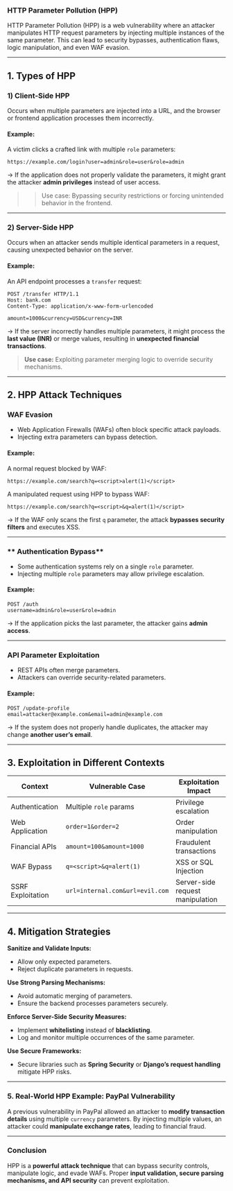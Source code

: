 ### HTTP Parameter Pollution (HPP)
HTTP Parameter Pollution (HPP) is a web vulnerability where an attacker manipulates HTTP request parameters by injecting multiple instances of the same parameter. This can lead to security bypasses, authentication flaws, logic manipulation, and even WAF evasion.  

---

## 1. Types of HPP  

### 1️) Client-Side HPP  
Occurs when multiple parameters are injected into a URL, and the browser or frontend application processes them incorrectly.  

#### Example:  
A victim clicks a crafted link with multiple `role` parameters:  
```
https://example.com/login?user=admin&role=user&role=admin
```
-> If the application does not properly validate the parameters, it might grant the attacker **admin privileges** instead of user access.  

 >> Use case: Bypassing security restrictions or forcing unintended behavior in the frontend.

---

### **2️) Server-Side HPP**  
Occurs when an attacker sends multiple identical parameters in a request, causing unexpected behavior on the server.  

#### **Example:**  
An API endpoint processes a `transfer` request:  
```
POST /transfer HTTP/1.1  
Host: bank.com  
Content-Type: application/x-www-form-urlencoded  

amount=1000&currency=USD&currency=INR
```
-> If the server incorrectly handles multiple parameters, it might process the **last value (INR)** or merge values, resulting in **unexpected financial transactions**.  

 >**Use case:** Exploiting parameter merging logic to override security mechanisms.

---

## **2. HPP Attack Techniques**  

### WAF Evasion
- Web Application Firewalls (WAFs) often block specific attack payloads.
- Injecting extra parameters can bypass detection.  

#### **Example:**  
A normal request blocked by WAF:
```
https://example.com/search?q=<script>alert(1)</script>
```
A manipulated request using HPP to bypass WAF:
```
https://example.com/search?q=<script>&q=alert(1)</script>
```
-> If the WAF only scans the first `q` parameter, the attack **bypasses security filters** and executes XSS.  

---

### ** Authentication Bypass**
- Some authentication systems rely on a single `role` parameter.
- Injecting multiple `role` parameters may allow privilege escalation.  

#### **Example:**  
```
POST /auth  
username=admin&role=user&role=admin
```
-> If the application picks the last parameter, the attacker gains **admin access**.

---

### API Parameter Exploitation
- REST APIs often merge parameters.
- Attackers can override security-related parameters.  

#### **Example:**  
```
POST /update-profile  
email=attacker@example.com&email=admin@example.com
```
-> If the system does not properly handle duplicates, the attacker may change **another user’s email**.

---

## **3. Exploitation in Different Contexts**  

| **Context**         | **Vulnerable Case** | **Exploitation Impact** |
|----------------------|---------------------|-------------------------|
| Authentication       | Multiple `role` params | Privilege escalation |
| Web Application      | `order=1&order=2` | Order manipulation |
| Financial APIs       | `amount=100&amount=1000` | Fraudulent transactions |
| WAF Bypass          | `q=<script>&q=alert(1)` | XSS or SQL Injection |
| SSRF Exploitation   | `url=internal.com&url=evil.com` | Server-side request manipulation |

---

## **4. Mitigation Strategies**  

 **Sanitize and Validate Inputs:**  
- Allow only expected parameters.  
- Reject duplicate parameters in requests.  

 **Use Strong Parsing Mechanisms:**  
- Avoid automatic merging of parameters.  
- Ensure the backend processes parameters securely.  

 **Enforce Server-Side Security Measures:**  
- Implement **whitelisting** instead of **blacklisting**.  
- Log and monitor multiple occurrences of the same parameter.  

 **Use Secure Frameworks:**  
- Secure libraries such as **Spring Security** or **Django’s request handling** mitigate HPP risks.  

---

### **5. Real-World HPP Example: PayPal Vulnerability**  
A previous vulnerability in PayPal allowed an attacker to **modify transaction details** using multiple `currency` parameters. By injecting multiple values, an attacker could **manipulate exchange rates**, leading to financial fraud.  

---

### **Conclusion**  
HPP is a **powerful attack technique** that can bypass security controls, manipulate logic, and evade WAFs. Proper **input validation, secure parsing mechanisms, and API security** can prevent exploitation.  
